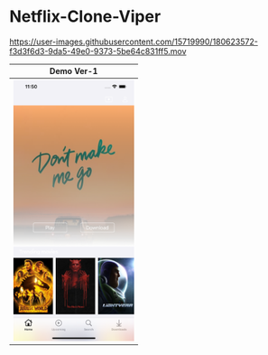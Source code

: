 # Netflix-Clone-Viper



https://user-images.githubusercontent.com/15719990/180623572-f3d3f6d3-9da5-49e0-9373-5be64c831ff5.mov



|   Demo Ver-1              |
|:-------------------------:|
<img src=Demo/demoVer-1.png width="214" height="463"> |
